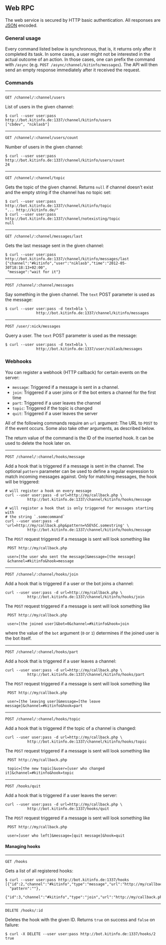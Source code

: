 ## Web RPC

The web service is secured by HTTP basic authentication. All responses are
[JSON](http://www.json.org) encoded.

### General usage

Every command listed below is synchronous, that is, it returns only after 
it completed its task. In some cases, a user might not be interested in the 
actual outcome of an action. In those cases, one can prefix the command with
`/async` (e.g. `POST /async/channel/kitinfo/messages`). The API will then send
an empty response immediately after it received the request.

### Commands

---

    GET /channel/:channel/users

List of users in the given channel:

    $ curl --user user:pass http://bot.kitinfo.de:1337/channel/kitinfo/users
    ["cbdev", "niklasb"]

---

    GET /channel/:channel/users/count

Number of users in the given channel:

    $ curl --user user:pass http://bot.kitinfo.de:1337/channel/kitinfo/users/count
    24

---

    GET /channel/:channel/topic

Gets the topic of the given channel. Returns `null` if channel doesn't exist and the
empty string if the channel has no topic set:

    $ curl --user user:pass http://bot.kitinfo.de:1337/channel/kitinfo/topic
    "... http://kitinfo.de/"
    $ curl --user user:pass http://bot.kitinfo.de:1337/channel/notexisting/topic
    null

---

    GET /channel/:channel/messages/last

Gets the last message sent in the given channel:

    $ curl --user user:pass http://bot.kitinfo.de:1337/channel/kitinfo/messages/last
    {"channel":"#kitinfo","user":"niklasb","time":"2012-05-30T18:18:13+02:00",
     "message":"wait for it"}

---

    POST /channel/:channel/messages

Say something in the given channel. The `text` POST parameter is used as the message:

    $ curl --user user:pass -d text=bla \
                  http://bot.kitinfo.de:1337/channel/kitinfo/messages

---

    POST /user/:nick/messages

Query a user. The `text` POST parameter is used as the message:

    $ curl --user user:pass -d text=bla \
                  http://bot.kitinfo.de:1337/user/niklasb/messages

### Webhooks

You can register a webhook (HTTP callback) for certain events on the server:

* `message`: Triggered if a message is sent in a channel.
* `join`: Triggered if a user joins or if the bot enters a channel for the
  first time
* `part`: Triggered if a user leaves the channel
* `topic`: Triggered if the topic is changed
* `quit`: Triggered if a user leaves the server

All of the following commands require an `url` argument: The URL to `POST` to if the
event occurs. Some also take other arguments, as described below.

The return value of the command is the ID of the inserted hook. It can be used
to delete the hook later on.

---

    POST /channel/:channel/hooks/message

Add a hook that is triggered if a message is sent in the channel. The
optional `pattern` parameter can be used to define a regular expression to
match incoming messages against. Only for matching messages, the hook will be
triggered:

    # will register a hook on every message
    curl --user user:pass -d url=http://my/callback.php \
              http://bot.kitinfo.de:1337/channel/kitinfo/hooks/message

    # will register a hook that is only triggered for messages starting with
    # the string `.somecommand`
    curl --user user:pass -d 'url=http://my/callback.php&pattern=%5E%5C.somestring' \
              http://bot.kitinfo.de:1337/channel/kitinfo/hooks/message

The `POST` request triggered if a message is sent will look something like

     POST http://my/callback.php

     user=[the user who sent the message]&message=[the message]
     &channel=#kitinfo&hook=message

---

    POST /channel/:channel/hooks/join

Add a hook that is triggered if a user or the bot joins a channel:

    curl --user user:pass -d url=http://my/callback.php \
              http://bot.kitinfo.de:1337/channel/kitinfo/hooks/join

The `POST` request triggered if a message is sent will look something like

     POST http://my/callback.php

     user=[the joined user]&bot=0&channel=#kitinfo&hook=join

where the value of the `bot` argument (`0` or `1`) determines if the joined user is
the bot itself.

---

    POST /channel/:channel/hooks/part

Add a hook that is triggered if a user leaves a channel:

    curl --user user:pass -d url=http://my/callback.php \
              http://bot.kitinfo.de:1337/channel/kitinfo/hooks/part

The `POST` request triggered if a message is sent will look something like

     POST http://my/callback.php

     user=[the leaving user]&message=[the leave message]&channel=#kitinfo&hook=part

---

    POST /channel/:channel/hooks/topic

Add a hook that is triggered if the topic of a channel is changed:

    curl --user user:pass -d url=http://my/callback.php \
              http://bot.kitinfo.de:1337/channel/kitinfo/hooks/topic

The `POST` request triggered if a message is sent will look something like

     POST http://my/callback.php

     topic=[the new topic]&user=[user who changed it]&channel=#kitinfo&hook=topic

---

    POST /hooks/quit

Add a hook that is triggered if a user leaves the server:

    curl --user user:pass -d url=http://my/callback.php \
              http://bot.kitinfo.de:1337/hooks/quit

The `POST` request triggered if a message is sent will look something like

     POST http://my/callback.php

     user=[user who left]&message=[quit message]&hook=quit

#### Managing hooks

---

    GET /hooks

Gets a list of all registered hooks:

    $ curl --user user:pass http://bot.kitinfo.de:1337/hooks
    [{"id":2,"channel":"#kitinfo","type":"message","url":"http://my/callback.php",
      "pattern":""},
     {"id":3,"channel":"#kitinfo","type":"join","url":"http://my/callback.php"}]

---

    DELETE /hooks/:id

Deletes the hook with the given ID. Returns `true` on success and
`false` on failure:

    $ curl -X DELETE --user user:pass http://bot.kitinfo.de:1337/hooks/2
    true
